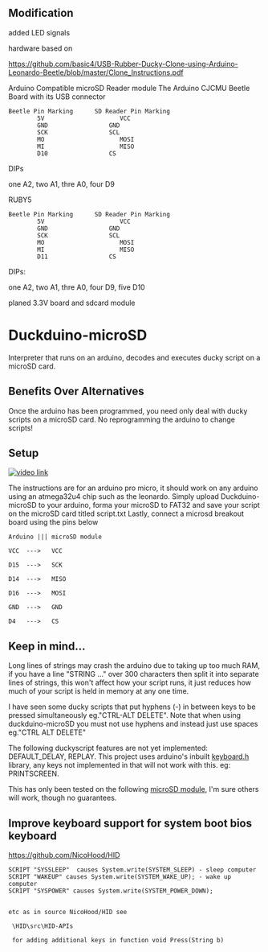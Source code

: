 ## Modification 
added LED signals 

hardware based on

https://github.com/basic4/USB-Rubber-Ducky-Clone-using-Arduino-Leonardo-Beetle/blob/master/Clone_Instructions.pdf

Arduino Compatible microSD Reader module 
The Arduino CJCMU Beetle Board with its USB connector

	Beetle Pin Marking		SD Reader Pin Marking
            5V		               VCC	
            GND		            GND	
            SCK		            SCL	
            MO		               MOSI	
            MI		               MISO	
            D10		            CS	

      
      
DIPs

 one  A2, 
 two  A1, 
 thre A0, 
 four D9 
      
RUBY5
      
	Beetle Pin Marking		SD Reader Pin Marking
            5V		               VCC	
            GND		            GND	
            SCK		            SCL	
            MO		               MOSI	
            MI		               MISO	
            D11		            CS	
      
DIPs: 

 one  A2, 
 two  A1, 
 thre A0, 
 four D9, 
 five D10 
 

planed 3.3V board and sdcard module

# Duckduino-microSD
Interpreter that runs on an arduino, decodes and executes ducky script on a microSD card.

## Benefits Over Alternatives
Once the arduino has been programmed, you need only deal with ducky scripts on a microSD card. No reprogramming the arduino to change scripts!

## Setup

[![video link](http://imgur.com/2a1fe002-68fa-4046-b3a8-83e6fa2a22fc)](https://www.youtube.com/watch?v=ksvo1WDYQ7s)

The instructions are for an arduino pro micro, it should work on any arduino using an atmega32u4 chip such as the leonardo.
Simply upload Duckduino-microSD to your arduino, forma your microSD to FAT32 and save your script on the microSD card titled script.txt
Lastly, connect a microsd breakout board using the pins below
```
Arduino ||| microSD module

VCC  --->   VCC

D15  --->   SCK

D14  --->   MISO

D16  --->   MOSI

GND  --->   GND

D4   --->   CS
```

## Keep in mind...
Long lines of strings may crash the arduino due to taking up too much RAM, if you have a line "STRING ..." over 300 characters then split it into separate lines of strings, this won't affect how your script runs, it just reduces how much of your script is held in memory at any one time.

I have seen some ducky scripts that put hyphens (-) in between keys to be pressed simultaneously eg."CTRL-ALT DELETE". Note that when using duckduino-microSD you must not use hyphens and instead just use spaces eg."CTRL ALT DELETE"

The following duckyscript features are not yet implemented: DEFAULT_DELAY, REPLAY. This project uses arduino's inbuilt <a href="https://github.com/arduino-libraries/Keyboard/blob/master/src/Keyboard.h">keyboard.h</a> library, any keys not implemented in that will not work with this. eg: PRINTSCREEN.

This has only been tested on the following <a href="https://www.amazon.co.uk/Micro-Adapter-Reader-Module-Arduino/dp/B00NNDBIRK">microSD module</a>, I'm sure others will work, though no guarantees.

## Improve keyboard support for system boot bios keyboard

https://github.com/NicoHood/HID


    SCRIPT "SYSSLEEP"  causes System.write(SYSTEM_SLEEP) - sleep computer
    SCRIPT "WAKEUP" causes System.write(SYSTEM_WAKE_UP); - wake up computer
    SCRIPT "SYSPOWER" causes System.write(SYSTEM_POWER_DOWN);
  
    
    etc as in source NicoHood/HID see 
    
     \HID\src\HID-APIs  
     
     for adding additional keys in function void Press(String b)
